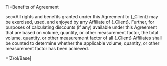 Ti=Benefits of Agreement

sec=All rights and benefits granted under this Agreement to {_Client} may be exercised, used, and enjoyed by any Affiliate of {_Client}. Further, for purposes of calculating discounts (if any) available under this Agreement that are based on volume, quantity, or other measurement factor, the total volume, quantity, or other measurement factor of all {_Client} Affiliates shall be counted to determine whether the applicable volume, quantity, or other measurement factor has been achieved.

=[Z/ol/Base]
